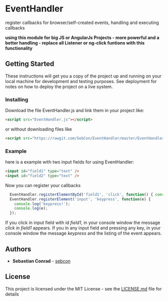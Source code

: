 # EventHandler
register callbacks for browser/self-created events, handling and executing callbacks

**using this module for big JS or AngularJs Projects - more powerful and a better handling - replace all Listener or ng-click funtions with this functionality** 

## Getting Started

These instructions will get you a copy of the project up and running on your local machine for development and testing purposes. See deployment for notes on how to deploy the project on a live system.

### Installing

Download the file EventHandler.js and link them in your project like:
```html
<script src="EventHandler.js"></script>
```
or without downloading files like
```html
<script src="https://rawgit.com/SebCon/EventHandler/master/EventHandler.js"></script>
```

### Example
here is a example with two input fields for using EventHandler:

```html
<input id="field1" type="text" />
<input id="field2" type="text" />
```
Now you can register your callbacks
```javascript
  EventHandler.registerElementById('field1', 'click', function() { console.log('click in field1'); });
  EventHandler.registerElement('input', 'keypress', function(e) {
    console.log('keypress!');
    console.log(e);
  });
```
If you click in input field with id *field1*, in your console window the message *click in field1* appears.
If you in any input field and pressing any key, in your console window the message *keypress* and the listing of the event appears.
       

## Authors

* **Sebastian Conrad** - [sebcon](http://www.sebcon.de)

## License

This project is licensed under the MIT License - see the [LICENSE.md](LICENSE.md) file for details




